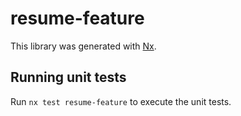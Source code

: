 # resume-feature

This library was generated with [Nx](https://nx.dev).

## Running unit tests

Run `nx test resume-feature` to execute the unit tests.
